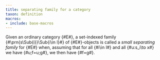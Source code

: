 ```yaml
---
title: separating family for a category
taxon: definition
macros:
- include: base-macros
---
```


Given an ordinary category {#E#}, a set-indexed family {#\prn{s\Sub{i}}\Sub{i\in I}#} of {#E#}-objects is called a *small separating family* for {#E#} when, assuming that for all {#i\in I#} and all {#u:s_i\to x#} we have {#u;f=u;g#}, we then have {#f=g#}.
